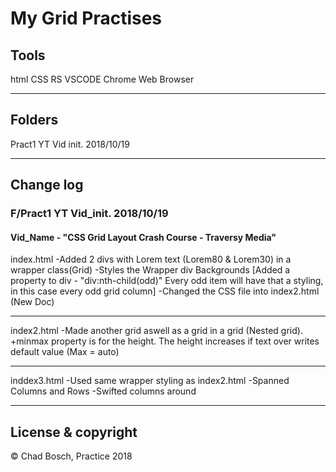# My Grid Practises

## Tools

 html
 CSS
 RS
 VSCODE
 Chrome Web Browser

---

##  Folders

Pract1 YT Vid init. 2018/10/19

---

## Change log

### F/Pract1 YT Vid_init. 2018/10/19

#### Vid_Name - "CSS Grid Layout Crash Course - Traversy Media"

index.html
-Added 2 divs with Lorem text (Lorem80 & Lorem30) in a wrapper class(Grid)
-Styles the Wrapper div Backgrounds [Added a property to div - "div:nth-child(odd)"  Every odd item will have that a styling, in this case every odd grid column]
-Changed the CSS file into index2.html (New Doc)

---
index2.html
-Made another grid aswell as a grid in a grid (Nested grid).
+minmax property is for the height. The height increases if text over writes default value (Max = auto)

---
inddex3.html
-Used same wrapper styling as index2.html
-Spanned Columns and Rows
-Swifted columns around

---
## License & copyright

&copy; Chad Bosch, Practice 2018



